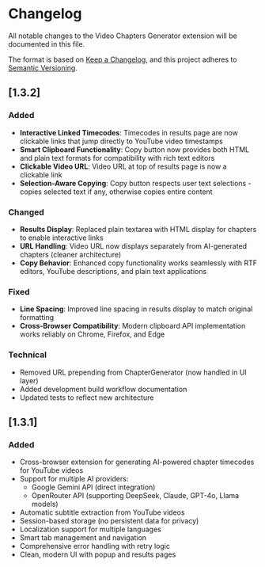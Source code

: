 # Changelog

All notable changes to the Video Chapters Generator extension will be documented in this file.

The format is based on [Keep a Changelog](https://keepachangelog.com/en/1.0.0/),
and this project adheres to [Semantic Versioning](https://semver.org/spec/v2.0.0.html).

## [1.3.2]

### Added
- **Interactive Linked Timecodes**: Timecodes in results page are now clickable links that jump directly to YouTube video timestamps
- **Smart Clipboard Functionality**: Copy button now provides both HTML and plain text formats for compatibility with rich text editors
- **Clickable Video URL**: Video URL at top of results page is now a clickable link
- **Selection-Aware Copying**: Copy button respects user text selections - copies selected text if any, otherwise copies entire content

### Changed
- **Results Display**: Replaced plain textarea with HTML display for chapters to enable interactive links
- **URL Handling**: Video URL now displays separately from AI-generated chapters (cleaner architecture)
- **Copy Behavior**: Enhanced copy functionality works seamlessly with RTF editors, YouTube descriptions, and plain text applications

### Fixed
- **Line Spacing**: Improved line spacing in results display to match original formatting
- **Cross-Browser Compatibility**: Modern clipboard API implementation works reliably on Chrome, Firefox, and Edge

### Technical
- Removed URL prepending from ChapterGenerator (now handled in UI layer)
- Added development build workflow documentation
- Updated tests to reflect new architecture

## [1.3.1]

### Added
- Cross-browser extension for generating AI-powered chapter timecodes for YouTube videos
- Support for multiple AI providers:
  - Google Gemini API (direct integration)
  - OpenRouter API (supporting DeepSeek, Claude, GPT-4o, Llama models)
- Automatic subtitle extraction from YouTube videos
- Session-based storage (no persistent data for privacy)
- Localization support for multiple languages
- Smart tab management and navigation
- Comprehensive error handling with retry logic
- Clean, modern UI with popup and results pages